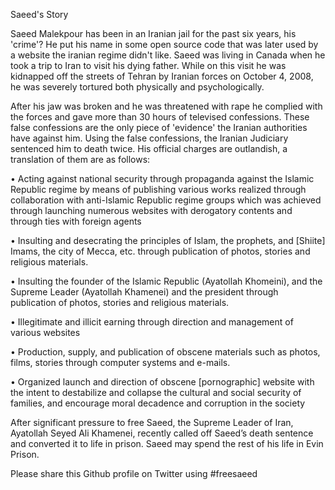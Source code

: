 Saeed's Story

Saeed Malekpour has been in an Iranian jail for the past six years, his 'crime'? He put his name in some open source code that was later used by a website the iranian regime didn't like. Saeed was living in Canada when he took a trip to Iran to visit his dying father. While on this visit he was kidnapped off the streets of Tehran by Iranian forces on October 4, 2008, he was severely tortured both physically and psychologically.

After his jaw was broken and he was threatened with rape he complied with the forces and gave more than 30 hours of televised confessions. These false confessions are the only piece of 'evidence' the Iranian authorities have against him. Using the false confessions, the Iranian Judiciary sentenced him to death twice. His official charges are outlandish, a translation of them are as follows:

• Acting against national security through propaganda against the Islamic Republic regime  by means of publishing various works realized through collaboration with anti-Islamic Republic regime groups which was achieved through launching numerous websites with derogatory contents and through ties with foreign agents

• Insulting and desecrating the principles of  Islam, the prophets, and [Shiite] Imams, the city of Mecca, etc. through publication of photos, stories and religious materials.

• Insulting the founder of the Islamic Republic (Ayatollah Khomeini), and the Supreme Leader (Ayatollah Khamenei) and   the president through publication of photos, stories and religious materials.

• Illegitimate and illicit earning through direction and management of various websites

• Production, supply, and publication of obscene materials such as photos, films, stories through computer systems and e-mails.  

• Organized launch and direction of obscene [pornographic] website with the intent to destabilize and collapse the  cultural and social security of families, and encourage moral decadence and corruption in the society

After significant pressure to free Saeed, the Supreme Leader of Iran, Ayatollah Seyed Ali Khamenei, recently called off Saeed’s death sentence and converted it to life in prison. Saeed may spend the rest of his life in Evin Prison.

Please share this Github profile on Twitter using #freesaeed 
